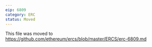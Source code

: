 ```yaml
---
eip: 6809
category: ERC
status: Moved
---
```


This file was moved to https://github.com/ethereum/ercs/blob/master/ERCS/erc-6809.md
